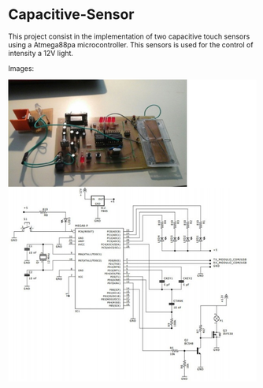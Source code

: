 # Capacitive-Sensor

This project consist in the implementation of two capacitive touch sensors using a Atmega88pa microcontroller.
This sensors is used for the control of intensity a 12V light.

Images:

![alt tag](https://github.com/JicLotus/Capacitive-Sensor/blob/master/Sin%20t%C3%ADtulo.jpg)
